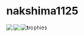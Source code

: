 # nakshima1125
<span>
  <img align="left" src="https://github-readme-stats.vercel.app/api?username=nakashima1125&count_private=true&show_icons=true&include_all_commits=true" />
</span>
<span>
  <img align="left" src="https://github-readme-stats.vercel.app/api/top-langs/?username=nakashima1125&&hide=jupyter%20notebook,tex&langs_count=10&layout=compact&card_width=500"/>
</span>
<p>
  
  ![trophies](https://github-profile-trophy.vercel.app/?username=nakashima1125&column=7&margin-w=8)

<p>
<!--
**nakashima1125/nakashima1125** is a :ピカピカ: _special_ :ピカピカ: repository because its `README.md` (this file) appears on your GitHub profile.
Here are some ideas to get you started:
- :望遠鏡: I’m currently working on ...
- :芽: I’m currently learning ...
- :バニーガールズ: I’m looking to collaborate on ...
- :考え中: I’m looking for help with ...
- :入力中アイコン: Ask me about ...
- :郵便受け: How to reach me: ...
- :スマイル: Pronouns: ...
- :いなずま: Fun fact: ...
-->
